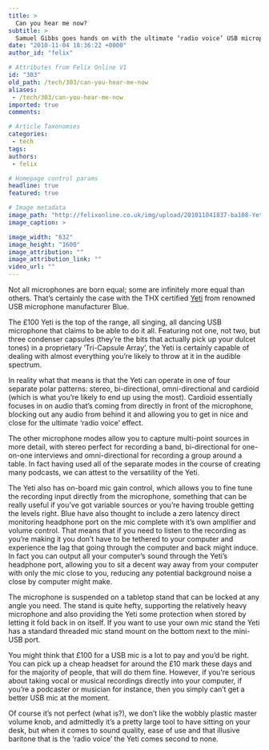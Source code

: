 ```yaml
---
title: >
  Can you hear me now?
subtitle: >
  Samuel Gibbs goes hands on with the ultimate ‘radio voice’ USB microphone, the unusually named Blue Yeti
date: "2010-11-04 18:36:22 +0000"
author_id: "felix"

# Attributes from Felix Online V1
id: "303"
old_path: /tech/303/can-you-hear-me-now
aliases:
 - /tech/303/can-you-hear-me-now
imported: true
comments:

# Article Taxonomies
categories:
 - tech
tags:
authors:
 - felix

# Homepage control params
headline: true
featured: true

# Image metadata
image_path: "http://felixonline.co.uk/img/upload/201011041837-ba108-YetiMic.jpg"
image_caption: >

image_width: "632"
image_height: "1600"
image_attribution: ""
image_attribution_link: ""
video_url: ""
---
```


Not all microphones are born equal; some are infinitely more equal than others. That’s certainly the case with the THX certified [Yeti](http://www.bluemic.com/yeti/) from renowned USB microphone manufacturer Blue.

The £100 Yeti is the top of the range, all singing, all dancing USB microphone that claims to be able to do it all. Featuring not one, not two, but three condenser capsules (they’re the bits that actually pick up your dulcet tones) in a proprietary ‘Tri-Capsule Array’, the Yeti is certainly capable of dealing with almost everything you’re likely to throw at it in the audible spectrum.

In reality what that means is that the Yeti can operate in one of four separate polar patterns: stereo, bi-directional, omni-directional and cardioid (which is what you’re likely to end up using the most). Cardioid essentially focuses in on audio that’s coming from directly in front of the microphone, blocking out any audio from behind it and allowing you to get in nice and close for the ultimate ‘radio voice’ effect.

The other microphone modes allow you to capture multi-point sources in more detail, with stereo perfect for recording a band, bi-directional for one-on-one interviews and omni-directional for recording a group around a table. In fact having used all of the separate modes in the course of creating many podcasts, we can attest to the versatility of the Yeti.

The Yeti also has on-board mic gain control, which allows you to fine tune the recording input directly from the microphone, something that can be really useful if you’ve got variable sources or you’re having trouble getting the levels right. Blue have also thought to include a zero latency direct monitoring headphone port on the mic complete with it’s own amplifier and volume control. That means that if you need to listen to the recording as you’re making it you don’t have to be tethered to your computer and experience the lag that going through the computer and back might induce. In fact you can output all your computer’s sound through the Yeti’s headphone port, allowing you to sit a decent way away from your computer with only the mic close to you, reducing any potential background noise a close by computer might make.

The microphone is suspended on a tabletop stand that can be locked at any angle you need. The stand is quite hefty, supporting the relatively heavy microphone and also providing the Yeti some protection when stored by letting it fold back in on itself. If you want to use your own mic stand the Yeti has a standard threaded mic stand mount on the bottom next to the mini-USB port.

You might think that £100 for a USB mic is a lot to pay and you’d be right. You can pick up a cheap headset for around the £10 mark these days and for the majority of people, that will do them fine. However, if you’re serious about taking vocal or musical recordings directly into your computer, if you’re a podcaster or musician for instance, then you simply can’t get a better USB mic at the moment.

Of course it’s not perfect (what is?), we don’t like the wobbly plastic master volume knob, and admittedly it’s a pretty large tool to have sitting on your desk, but when it comes to sound quality, ease of use and that illusive baritone that is the ‘radio voice’ the Yeti comes second to none.

